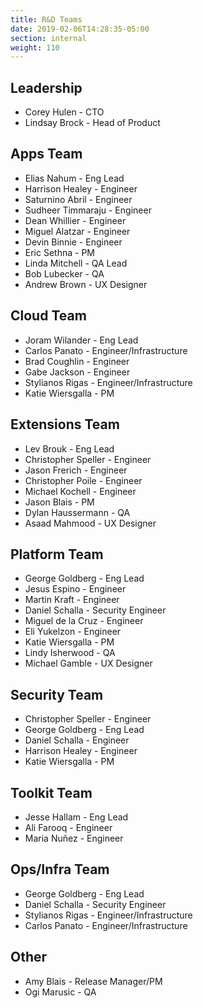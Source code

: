 ```yaml
---
title: R&D Teams
date: 2019-02-06T14:28:35-05:00
section: internal
weight: 110
---
```


## Leadership

* Corey Hulen - CTO
* Lindsay Brock - Head of Product

## Apps Team

* Elias Nahum - Eng Lead
* Harrison Healey - Engineer
* Saturnino Abril - Engineer
* Sudheer Timmaraju - Engineer
* Dean Whillier - Engineer
* Miguel Alatzar - Engineer
* Devin Binnie - Engineer
* Eric Sethna - PM
* Linda Mitchell - QA Lead
* Bob Lubecker - QA
* Andrew Brown - UX Designer

## Cloud Team

* Joram Wilander - Eng Lead
* Carlos Panato - Engineer/Infrastructure
* Brad Coughlin - Engineer
* Gabe Jackson - Engineer
* Stylianos Rigas - Engineer/Infrastructure
* Katie Wiersgalla - PM

## Extensions Team

* Lev Brouk - Eng Lead
* Christopher Speller - Engineer
* Jason Frerich - Engineer
* Christopher Poile - Engineer
* Michael Kochell - Engineer
* Jason Blais - PM
* Dylan Haussermann - QA
* Asaad Mahmood - UX Designer

## Platform Team

* George Goldberg - Eng Lead
* Jesus Espino - Engineer
* Martin Kraft - Engineer
* Daniel Schalla - Security Engineer
* Miguel de la Cruz - Engineer
* Eli Yukelzon - Engineer
* Katie Wiersgalla - PM
* Lindy Isherwood - QA
* Michael Gamble - UX Designer

## Security Team

* Christopher Speller - Engineer
* George Goldberg - Eng Lead
* Daniel Schalla - Engineer
* Harrison Healey - Engineer
* Katie Wiersgalla - PM

## Toolkit Team

* Jesse Hallam - Eng Lead
* Ali Farooq - Engineer
* Maria Nuñez - Engineer

## Ops/Infra Team

* George Goldberg - Eng Lead
* Daniel Schalla - Security Engineer
* Stylianos Rigas - Engineer/Infrastructure
* Carlos Panato - Engineer/Infrastructure

## Other

* Amy Blais - Release Manager/PM
* Ogi Marusic - QA
